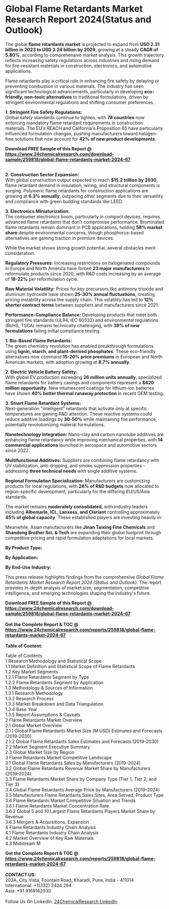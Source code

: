 <h1>Global Flame Retardants Market Research Report 2024(Status and Outlook)</h1><p>The global <strong>flame retardants market</strong> is projected to expand from <strong>USD 2.31 billion in 2023 to USD 3.24 billion by 2029</strong>, growing at a steady <strong>CAGR of 5.80%</strong>, according to comprehensive market analysis. This growth trajectory reflects increasing safety regulations across industries and rising demand for fire-resistant materials in construction, electronics, and automotive applications.</p><p>Flame retardants play a critical role in enhancing fire safety by delaying or preventing combustion in various materials. The industry has seen significant technological advancements, particularly in developing <strong>eco-friendly, non-toxic alternatives</strong> to traditional formulations, driven by stringent environmental regulations and shifting consumer preferences.</p><p><strong>1. Stringent Fire Safety Regulations:</strong><br>
Global safety standards continue to tighten, with <strong>78 countries</strong> now enforcing mandatory flame retardant requirements in construction materials. The EU's REACH and California's Proposition 65 have particularly influenced formulation changes, pushing manufacturers toward halogen-free solutions that now account for <strong>42% of new product developments</strong>.</p><div><b>Download FREE Sample of this Report @ 
            <a href="https://www.24chemicalresearch.com/download-sample/259818/global-flame-retardants-market-2024-67">
            https://www.24chemicalresearch.com/download-sample/259818/global-flame-retardants-market-2024-67</a></b></div><br><p><strong>2. Construction Sector Expansion:</strong><br>
With global construction output expected to reach <strong>$15.2 trillion by 2030</strong>, flame retardant demand in insulation, wiring, and structural components is surging. Polymeric flame retardants for construction applications are growing at <strong>6.3% annually</strong>, outpacing other segments due to their versatility and compliance with green building standards like LEED.</p><p><strong>3. Electronics Miniaturization:</strong><br>
The consumer electronics boom, particularly in compact devices, requires advanced flame retardants that don't compromise performance. Brominated flame retardants remain dominant in PCB applications, holding <strong>58% market share</strong> despite environmental concerns, though phosphorus-based alternatives are gaining traction in premium devices.</p><p>While the market shows strong growth potential, several obstacles merit consideration:</p><p><strong>Regulatory Pressures:</strong> Increasing restrictions on halogenated compounds in Europe and North America have forced <strong>23 major manufacturers</strong> to reformulate products since 2020, with R&amp;D costs increasing by an average of <strong>18-22%</strong> per reformulation cycle.</p><p><strong>Raw Material Volatility:</strong> Prices for key precursors like antimony trioxide and aluminum hydroxide have shown <strong>25-30% annual fluctuations</strong>, creating pricing instability across the supply chain. This volatility has led to <strong>12% shorter contract terms</strong> between suppliers and manufacturers since 2021.</p><p><strong>Performance-Compliance Balance:</strong> Developing products that meet both stringent fire standards (UL94, IEC 60332) and environmental regulations (RoHS, TSCA) remains technically challenging, with <strong>39% of new formulations</strong> failing initial compliance testing.</p><p><strong>1. Bio-Based Flame Retardants:</strong><br>
The green chemistry revolution has enabled breakthrough formulations using <strong>lignin, starch, and plant-derived phosphates</strong>. These eco-friendly alternatives now command <strong>15-20% price premiums</strong> in European and North American markets, with adoption growing at <strong>8.7% annually</strong>.</p><p><strong>2. Electric Vehicle Battery Safety:</strong><br>
With global EV production exceeding <strong>26 million units annually</strong>, specialized flame retardants for battery casings and components represent a <strong>$420 million opportunity</strong>. New intumescent coatings for lithium-ion batteries have shown <strong>40% better thermal runaway protection</strong> in recent OEM testing.</p><p><strong>3. Smart Flame Retardant Systems:</strong><br>
Next-generation "intelligent" retardants that activate only at specific temperatures are gaining R&amp;D attention. These reactive systems could reduce additive loadings by <strong>30-50%</strong> while maintaining fire performance, potentially revolutionizing material formulations.</p><p><strong>Nanotechnology Integration:</strong> Nano-clay and carbon nanotube additives are enhancing flame retardancy while improving mechanical properties, with <strong>14 commercial applications</strong> launched in aerospace and automotive sectors since 2022.</p><p><strong>Multifunctional Additives:</strong> Suppliers are combining flame retardancy with UV stabilization, anti-dripping, and smoke suppression properties - addressing <strong>three technical needs</strong> with single additive systems.</p><p><strong>Regional Formulation Specialization:</strong> Manufacturers are customizing products for local regulations, with <strong>28% of R&amp;D budgets</strong> now allocated to region-specific development, particularly for the differing EU/US/Asia standards.</p><p>The market remains <strong>moderately consolidated</strong>, with industry leaders including <strong>Albemarle, ICL, Lanxess, and Clariant</strong> controlling approximately <strong>45% of global capacity</strong>. These established players are investing heavily in:</p><p>Meanwhile, Asian manufacturers like <strong>Jinan Taixing Fine Chemicals</strong> and <strong>Shandong Brother Sci. &amp; Tech</strong> are expanding their global footprint through competitive pricing and rapid formulation adaptations for local markets.</p><p><strong>By Product Type:</strong></p><p><strong>By Application:</strong></p><p><strong>By End-Use Industry:</strong></p><p>This press release highlights findings from the comprehensive <em>Global Flame Retardants Market Research Report 2024 (Status and Outlook)</em>. The report provides in-depth analysis of market size, segmentation, competitive intelligence, and emerging technologies shaping the industry's future.</p><div><b>Download FREE Sample of this Report @ 
            <a href="https://www.24chemicalresearch.com/download-sample/259818/global-flame-retardants-market-2024-67">
            https://www.24chemicalresearch.com/download-sample/259818/global-flame-retardants-market-2024-67</a></b></div><br><div><b>Get the Complete Report & TOC @ 
            <a href="https://www.24chemicalresearch.com/reports/259818/global-flame-retardants-market-2024-67">
            https://www.24chemicalresearch.com/reports/259818/global-flame-retardants-market-2024-67</a></b></div><br>
            <b>Table of Content:</b><p>Table of Contents<br />
1 Research Methodology and Statistical Scope<br />
1.1 Market Definition and Statistical Scope of Flame Retardants<br />
1.2 Key Market Segments<br />
1.2.1 Flame Retardants Segment by Type<br />
1.2.2 Flame Retardants Segment by Application<br />
1.3 Methodology & Sources of Information<br />
1.3.1 Research Methodology<br />
1.3.2 Research Process<br />
1.3.3 Market Breakdown and Data Triangulation<br />
1.3.4 Base Year<br />
1.3.5 Report Assumptions & Caveats<br />
2 Flame Retardants Market Overview<br />
2.1 Global Market Overview<br />
2.1.1 Global Flame Retardants Market Size (M USD) Estimates and Forecasts (2019-2030)<br />
2.1.2 Global Flame Retardants Sales Estimates and Forecasts (2019-2030)<br />
2.2 Market Segment Executive Summary<br />
2.3 Global Market Size by Region<br />
3 Flame Retardants Market Competitive Landscape<br />
3.1 Global Flame Retardants Sales by Manufacturers (2019-2024)<br />
3.2 Global Flame Retardants Revenue Market Share by Manufacturers (2019-2024)<br />
3.3 Flame Retardants Market Share by Company Type (Tier 1, Tier 2, and Tier 3)<br />
3.4 Global Flame Retardants Average Price by Manufacturers (2019-2024)<br />
3.5 Manufacturers Flame Retardants Sales Sites, Area Served, Product Type<br />
3.6 Flame Retardants Market Competitive Situation and Trends<br />
3.6.1 Flame Retardants Market Concentration Rate<br />
3.6.2 Global 5 and 10 Largest Flame Retardants Players Market Share by Revenue<br />
3.6.3 Mergers & Acquisitions, Expansion<br />
4 Flame Retardants Industry Chain Analysis<br />
4.1 Flame Retardants Industry Chain Analysis<br />
4.2 Market Overview of Key Raw Materials<br />
4.3 Midstream M</p><div><b>Get the Complete Report & TOC @ 
            <a href="https://www.24chemicalresearch.com/reports/259818/global-flame-retardants-market-2024-67">
            https://www.24chemicalresearch.com/reports/259818/global-flame-retardants-market-2024-67</a></b></div><br><b>CONTACT US:</b><br>
            203A, City Vista, Fountain Road, Kharadi, Pune, India - 411014<br>
            International: +1(332) 2424 294<br>
            Asia: +91 9169162030 <br><br>
            Follow Us On LinkedIn: <a href="https://www.linkedin.com/company/24chemicalresearch/">24ChemicalResearch LinkedIn</a>